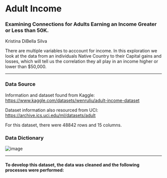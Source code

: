 # Adult Income


### Examining Connections for Adults Earning an Income Greater or Less than 50K.
Kristina DiBella Silva

There are multiple variables to acccount for income. In this exploration we look at the data from an individuals Native Country to their Capital gains and losses, which will tell us the correlation they all play in an income higher or lower than $50,000.

___

### Data Source
Information and dataset found from Kaggle:
https://www.kaggle.com/datasets/wenruliu/adult-income-dataset

Dataset information also resourced from UCI: 
https://archive.ics.uci.edu/ml/datasets/adult

For this dataset, there were 48842 rows and 15 columns.

### Data Dictionary
![image](https://github.com/KDiBSilva/Adult_Income/assets/122838459/762eb71a-7554-461d-b533-67d0f7206dcf)

___

#### To develop this dataset, the data was cleaned and the following processes were performed:
